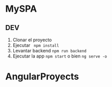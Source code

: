 # MySPA

## DEV

1. Clonar el proyecto
2. Ejecutar `` npm install`` 
3. Levantar backend ``npm run backend``
4. Ejecutar la app `npm start` o bien `ng serve -o`
# AngularProyects
